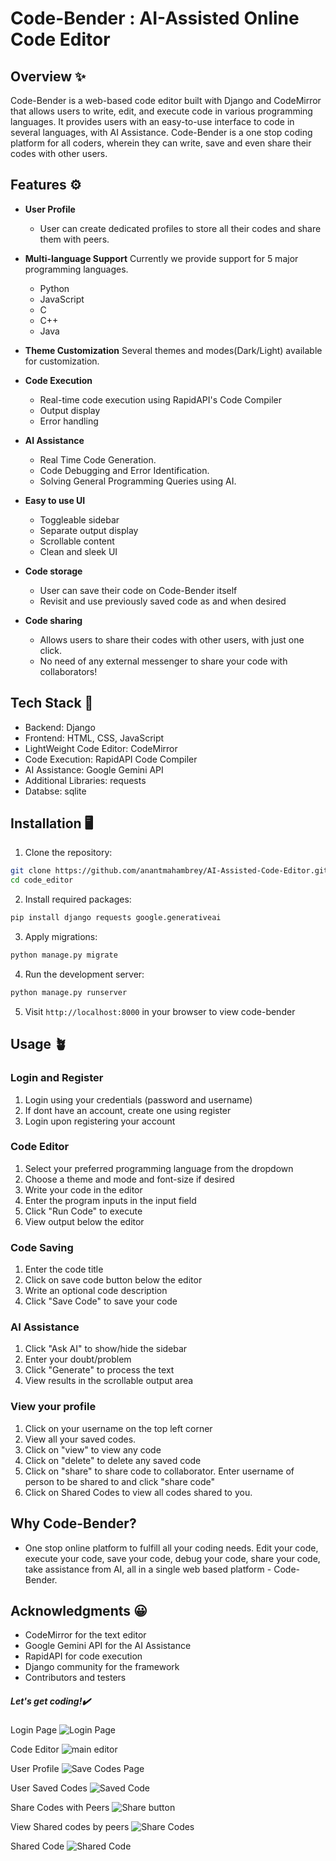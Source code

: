 # Code-Bender : AI-Assisted Online Code Editor

## Overview ✨
Code-Bender is a web-based code editor built with Django and CodeMirror that allows users to write, edit, and execute code in various programming languages. 
It provides users with an easy-to-use interface to code in several languages, with AI Assistance.
Code-Bender is a one stop coding platform for all coders, wherein they can write, save and even share their codes with other users.

## Features ⚙️
- **User Profile**
  - User can create dedicated profiles to store all their codes and share them with peers.

- **Multi-language Support**
  Currently we provide support for 5 major programming languages.
  - Python
  - JavaScript
  - C
  - C++
  - Java

- **Theme Customization**
  Several themes and modes(Dark/Light) available for customization.

- **Code Execution**
  - Real-time code execution using RapidAPI's Code Compiler
  - Output display
  - Error handling

- **AI Assistance**
  - Real Time Code Generation.
  - Code Debugging and Error Identification.
  - Solving General Programming Queries using AI.

- **Easy to use UI**
  - Toggleable sidebar
  - Separate output display
  - Scrollable content
  - Clean and sleek UI

- **Code storage**
  - User can save their code on Code-Bender itself
  - Revisit and use previously saved code as and when desired

- **Code sharing**
  - Allows users to share their codes with other users, with just one click.
  - No need of any external messenger to share your code with collaborators!

## Tech Stack 🤖
- Backend: Django
- Frontend: HTML, CSS, JavaScript
- LightWeight Code Editor: CodeMirror
- Code Execution: RapidAPI Code Compiler
- AI Assistance: Google Gemini API
- Additional Libraries: requests
- Databse: sqlite

## Installation 🖥️

1. Clone the repository:
```bash
git clone https://github.com/anantmahambrey/AI-Assisted-Code-Editor.git
cd code_editor
```

2. Install required packages:
```bash
pip install django requests google.generativeai
```

3. Apply migrations:
```bash
python manage.py migrate
```

4. Run the development server:
```bash
python manage.py runserver
```

5. Visit `http://localhost:8000` in your browser to view code-bender

## Usage 🪴

### Login and Register
1. Login using your credentials (password and username)
2. If dont have an account, create one using register
3. Login upon registering your account

### Code Editor
1. Select your preferred programming language from the dropdown
2. Choose a theme and mode and font-size if desired
3. Write your code in the editor
4. Enter the program inputs in the input field
5. Click "Run Code" to execute
6. View output below the editor

### Code Saving
1. Enter the code title
2. Click on save code button below the editor
3. Write an optional code description
4. Click "Save Code" to save your code

### AI Assistance
1. Click "Ask AI" to show/hide the sidebar
2. Enter your doubt/problem
3. Click "Generate" to process the text
4. View results in the scrollable output area

### View your profile
1. Click on your username on the top left corner
2. View all your saved codes.
3. Click on "view" to view any code
4. Click on "delete" to delete any saved code
5. Click on "share" to share code to collaborator. Enter username of person to be shared to and click "share code"
6. Click on Shared Codes to view all codes shared to you.

## Why Code-Bender?
- One stop online platform to fulfill all your coding needs. Edit your code, execute your code, save your code, debug your code, share your code, take assistance from AI, all in a single web based platform - Code-Bender.

## Acknowledgments 😀
- CodeMirror for the text editor
- Google Gemini API for the AI Assistance
- RapidAPI for code execution
- Django community for the framework
- Contributors and testers

##### Let's get coding!✔️

Login Page 
![Login Page](images/code_bender.png)

Code Editor
![main editor](images/code_editor.png)

User Profile
![Save Codes Page](images/save_codes.png)

User Saved Codes
![Saved Code](images/saved_code.png)

Share Codes with Peers
![Share button](images/share_button.png)

View Shared codes by peers
![Share Codes](images/share_codes.png)

Shared Code
![Shared Code](images/shared_code.png)

